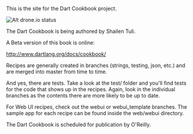 This is the site for the Dart Cookbook project.

![Alt drone.io status](https://drone.io/shailen/Cookbook/status.png)

The Dart Cookbook is being authored by Shailen Tuli.

A Beta version of this book is online:

http://www.dartlang.org/docs/cookbook/

Recipes are generally created in branches (strings, testing, json, etc.)
and are merged into master from time to time.

And yes, there are tests. Take a look at the test/ folder and you'll find
tests for the code that shows up in the recipes. Again, look in the individual
branches as the contents there are more likely to be up to date.

For Web UI recipes, check out the webui or webui_template branches. The sample
app for each recipe can be found inside the web/webui directory.

The Dart Cookbook is scheduled for publication by O'Reilly.

